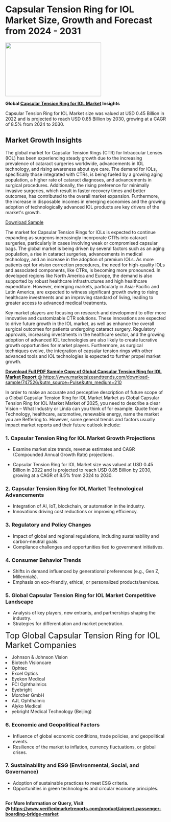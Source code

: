 <H1>Capsular Tension Ring for IOL Market Size, Growth and Forecast from 2024 - 2031</H1><img class="aligncenter size-medium wp-image-584254" src="https://thirdeyenews.in/wp-content/uploads/2024/09/Global-Market-Research-300x168.jpeg" alt="" width="300" height="168" /><p><strong>Global&nbsp;<a href="https://www.marketsizeandtrends.com/download-sample/747526/&amp;utm_source=Pulse&amp;utm_medium=210">Capsular Tension Ring for IOL Market</a> Insights</strong></p><p>Capsular Tension Ring for IOL Market size was valued at USD 0.45 Billion in 2022 and is projected to reach USD 0.85 Billion by 2030, growing at a CAGR of 8.5% from 2024 to 2030.</p><p><h2>Market Growth Insights</h2> <p>The global market for Capsular Tension Rings (CTR) for Intraocular Lenses (IOL) has been experiencing steady growth due to the increasing prevalence of cataract surgeries worldwide, advancements in IOL technology, and rising awareness about eye care. The demand for IOLs, specifically those integrated with CTRs, is being fueled by a growing aging population, a higher rate of cataract diagnoses, and advancements in surgical procedures. Additionally, the rising preference for minimally invasive surgeries, which result in faster recovery times and better outcomes, has contributed to the overall market expansion. Furthermore, the increase in disposable incomes in emerging economies and the growing adoption of technologically advanced IOL products are key drivers of the market's growth.</p> <p><a href="download_sample_link_here">Download Sample</a></p> <p>The market for Capsular Tension Rings for IOLs is expected to continue expanding as surgeons increasingly incorporate CTRs into cataract surgeries, particularly in cases involving weak or compromised capsular bags. The global market is being driven by several factors such as an aging population, a rise in cataract surgeries, advancements in medical technology, and an increase in the adoption of premium IOLs. As more patients opt for vision correction procedures, the need for high-quality IOLs and associated components, like CTRs, is becoming more pronounced. In developed regions like North America and Europe, the demand is also supported by robust healthcare infrastructures and high healthcare expenditure. However, emerging markets, particularly in Asia-Pacific and Latin America, are expected to witness significant growth owing to rising healthcare investments and an improving standard of living, leading to greater access to advanced medical treatments.</p> <p>Key market players are focusing on research and development to offer more innovative and customizable CTR solutions. These innovations are expected to drive future growth in the IOL market, as well as enhance the overall surgical outcomes for patients undergoing cataract surgery. Regulatory approvals, increasing investments in the healthcare sector, and the growing adoption of advanced IOL technologies are also likely to create lucrative growth opportunities for market players. Furthermore, as surgical techniques evolve, the integration of capsular tension rings with other advanced tools and IOL technologies is expected to further propel market growth.</p> <p><a href="get_more_link_here"></p><p><span class=""><strong>Download Full PDF Sample Copy of Global Capsular Tension Ring for IOL Market Report</strong> @ <a href="https://www.marketsizeandtrends.com/download-sample/747526/&amp;utm_source=Pulse&amp;utm_medium=210" target="_blank">https://www.marketsizeandtrends.com/download-sample/747526/&amp;utm_source=Pulse&amp;utm_medium=210</a></span></p><p>In order to make an accurate and perceptive description of future scope of a Global&nbsp;Capsular Tension Ring for IOL Market Market as Global&nbsp;Capsular Tension Ring for IOL Market Market of 2025, you need to describe a clear Vision &ndash; What Industry or Linda can you think of for example: Quote from a Technology, healthcare, automotive, renewable energy, name the market you are Reffering to. However, some general trends and factors usually impact market reports and their future outlook include:</p><h3>1.&nbsp;<strong>Capsular Tension Ring for IOL Market Growth Projections</strong></h3><ul><li>Examine market size trends, revenue estimates and CAGR (Compounded Annual Growth Rate) projections.</li><li><p>Capsular Tension Ring for IOL Market size was valued at USD 0.45 Billion in 2022 and is projected to reach USD 0.85 Billion by 2030, growing at a CAGR of 8.5% from 2024 to 2030.</p></li></ul><h3>2.&nbsp;<strong>Capsular Tension Ring for IOL Market Technological Advancements</strong></h3><ul><li>Integration of AI, IoT, blockchain, or automation in the industry.</li><li>Innovations driving cost reductions or improving efficiency.</li></ul><h3>3.&nbsp;<strong>Regulatory and Policy Changes</strong></h3><ul><li>Impact of global and regional regulations, including sustainability and carbon-neutral goals.</li><li>Compliance challenges and opportunities tied to government initiatives.</li></ul><h3>4.&nbsp;<strong>Consumer Behavior Trends</strong></h3><ul><li>Shifts in demand influenced by generational preferences (e.g., Gen Z, Millennials).</li><li>Emphasis on eco-friendly, ethical, or personalized products/services.</li></ul><h3>5.&nbsp;<strong>Global Capsular Tension Ring for IOL Market Competitive Landscape</strong></h3><ul><li>Analysis of key players, new entrants, and partnerships shaping the industry.</li><li>Strategies for differentiation and market penetration.</li></ul><p data-pm-slice="1 1 []"><span style="color: inherit; font-family: inherit; font-size: 25px;">Top Global Capsular Tension Ring for IOL Market Companies</span></p><div class="" data-test-id=""><p><li>Johnson & Johnson Vision</li><li> Biotech Visioncare</li><li> Ophtec</li><li> Excel Optics</li><li> Eyekon Medical</li><li> FCI Ophthalmics</li><li> Eyebright</li><li> Morcher GmbH</li><li> AJL Ophthalmic</li><li> Alyko Medical</li><li> yebright Medical Technology (Beijing)</li></p></div><h3>6.&nbsp;<strong>Economic and Geopolitical Factors</strong></h3><ul><li>Influence of global economic conditions, trade policies, and geopolitical events.</li><li>Resilience of the market to inflation, currency fluctuations, or global crises.</li></ul><h3>7.&nbsp;<strong>Sustainability and ESG (Environmental, Social, and Governance)</strong></h3><ul><li>Adoption of sustainable practices to meet ESG criteria.</li><li>Opportunities in green technologies and circular economy principles.</li></ul><h2><strong style="font-size: 14px;">For More Information or Query, Visit @&nbsp;</strong><a style="background-color: #ffffff; font-size: 14px;" href="https://www.marketsizeandtrends.com/report/capsular-tension-ring-for-iol-market/" target="_blank">https://www.verifiedmarketreports.com/product/airport-passenger-boarding-bridge-market</a></h2>
